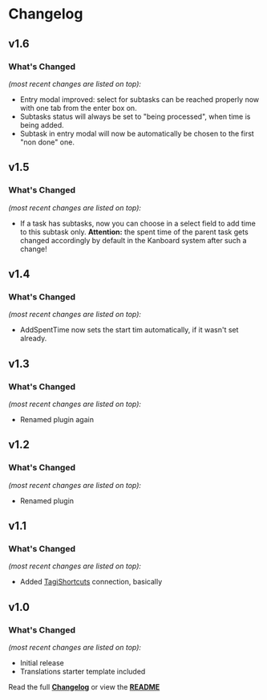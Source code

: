 # Changelog


## v1.6

### What's Changed

_(most recent changes are listed on top):_
- Entry modal improved: select for subtasks can be reached properly now with one tab from the enter box on.
- Subtasks status will always be set to "being processed", when time is being added.
- Subtask in entry modal will now be automatically be chosen to the first "non done" one.


## v1.5

### What's Changed

_(most recent changes are listed on top):_
- If a task has subtasks, now you can choose in a select field to add time to this subtask only. **Attention:** the spent time of the parent task gets changed accordingly by default in the Kanboard system after such a change!


## v1.4

### What's Changed

_(most recent changes are listed on top):_
- AddSpentTime now sets the start tim automatically, if it wasn't set already.


## v1.3

### What's Changed

_(most recent changes are listed on top):_
- Renamed plugin again


## v1.2

### What's Changed

_(most recent changes are listed on top):_
- Renamed plugin


## v1.1

### What's Changed

_(most recent changes are listed on top):_
- Added [TagiShortcuts](https://github.com/Tagirijus/kanboard-TagiShortcuts) connection, basically


## v1.0

### What's Changed

_(most recent changes are listed on top):_
- Initial release
- Translations starter template included


Read the full [**Changelog**](../master/changelog.md "See changes") or view the [**README**](../master/README.md "View README")
